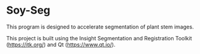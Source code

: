 # Soy-Seg
This program is designed to accelerate segmentation of plant stem images. 

This project is built using the Insight Segmentation and Registration Toolkit (https://itk.org/) and Qt (https://www.qt.io/). 
